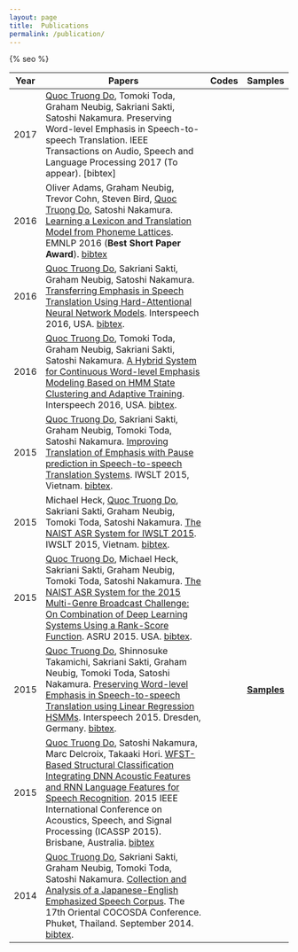 ```yaml
---
layout: page
title:  Publications
permalink: /publication/
---
```

<!-- [code](http://truongdo.com/word-level-emphasis-estimation/) -->
{% seo %}

|Year|Papers|Codes|Samples|
|-----|------|-----|-------|
|2017| [Quoc Truong Do](http://truongdo.com), Tomoki Toda, Graham Neubig, Sakriani Sakti, Satoshi Nakamura. Preserving Word-level Emphasis in Speech-to-speech Translation. IEEE Transactions on Audio, Speech and Language Processing 2017 (To appear). [bibtex]
|2016|Oliver Adams, Graham Neubig, Trevor Cohn, Steven Bird, [Quoc Truong Do](http://truongdo.com), Satoshi Nakamura. [Learning a Lexicon and Translation Model from Phoneme Lattices](https://github.com/truongdo/truongdo.github.io/raw/master/_docs/papers/adams16emnlp.pdf). EMNLP 2016 (__Best Short Paper Award__). [bibtex](https://github.com/truongdo/truongdo.github.io/raw/master/_docs/bibtex/adams16emnlp.bib)
|2016|[Quoc Truong Do](http://truongdo.com), Sakriani Sakti, Graham Neubig, Satoshi Nakamura. [Transferring Emphasis in Speech Translation Using Hard-Attentional Neural Network Models](https://github.com/truongdo/truongdo.github.io/raw/master/_docs/papers/truong2016a_interspeech.pdf). Interspeech 2016, USA. [bibtex](https://github.com/truongdo/truongdo.github.io/raw/master/_docs/bibtex/truong2016a_interspeech.bib). | | |
|2016|[Quoc Truong Do](http://truongdo.com), Tomoki Toda, Graham Neubig, Sakriani Sakti, Satoshi Nakamura. [A Hybrid System for Continuous Word-level Emphasis Modeling Based on HMM State Clustering and Adaptive Training](https://github.com/truongdo/truongdo.github.io/raw/master/_docs/papers/truong2016b_interspeech.pdf). Interspeech 2016, USA. [bibtex](https://github.com/truongdo/truongdo.github.io/raw/master/_docs/bibtex/truong2016b_interspeech.bib). | | |
|2015|[Quoc Truong Do](http://truongdo.com), Sakriani Sakti, Graham Neubig, Tomoki Toda, Satoshi Nakamura. [Improving Translation of Emphasis with Pause prediction in Speech-to-speech Translation Systems](https://github.com/truongdo/truongdo.github.io/raw/master/_docs/papers/do2015iwslt.pdf). IWSLT 2015, Vietnam. [bibtex](https://github.com/truongdo/truongdo.github.io/raw/master/_docs/bibtex/truong2015_iwslt.bib). | | |
|2015|Michael Heck, [Quoc Truong Do](http://truongdo.com), Sakriani Sakti, Graham Neubig, Tomoki Toda, Satoshi Nakamura. [The NAIST ASR System for IWSLT 2015](https://github.com/truongdo/truongdo.github.io/raw/master/_docs/papers/michael15iwslt.pdf). IWSLT 2015, Vietnam. [bibtex](https://github.com/truongdo/truongdo.github.io/raw/master/_docs/bibtex/michael_iwslt.bib).| | |
|2015|[Quoc Truong Do](http://truongdo.com), Michael Heck, Sakriani Sakti, Graham Neubig, Tomoki Toda, Satoshi Nakamura. [The NAIST ASR System for the 2015 Multi-Genre Broadcast Challenge: On Combination of Deep Learning Systems Using a Rank-Score Function](https://github.com/truongdo/truongdo.github.io/raw/master/_docs/papers/do15asru.pdf). ASRU 2015. USA. [bibtex](https://github.com/truongdo/truongdo.github.io/raw/master/_docs/bibtex/truong2015_asru.bib).| | |
|2015|[Quoc Truong Do](http://truongdo.com), Shinnosuke Takamichi, Sakriani Sakti, Graham Neubig, Tomoki Toda, Satoshi Nakamura. [Preserving Word-level Emphasis in Speech-to-speech Translation using Linear Regression HSMMs](https://github.com/truongdo/truongdo.github.io/raw/master/_docs/papers/do15interspeech.pdf). Interspeech 2015. Dresden, Germany. [bibtex](https://github.com/truongdo/truongdo.github.io/raw/master/_docs/bibtex/truong2015_interspeech.bib). | | [__Samples__](https://github.com/truongdo/truongdo.github.io/raw/master/_samples/INTERSPEECH2015.zip) |
|2015|[Quoc Truong Do](http://truongdo.com), Satoshi Nakamura, Marc Delcroix, Takaaki Hori. [WFST-Based Structural Classification Integrating DNN Acoustic Features and RNN Language Features for Speech Recognition](https://github.com/truongdo/truongdo.github.io/raw/master/_docs/papers/do15icassp.pdf). 2015 IEEE International Conference on Acoustics, Speech, and Signal Processing (ICASSP 2015). Brisbane, Australia. [bibtex](https://github.com/truongdo/truongdo.github.io/raw/master/_docs/bibtex/truong2015_wfst.bib) | |
|2014|[Quoc Truong Do](http://truongdo.com), Sakriani Sakti, Graham Neubig, Tomoki Toda, Satoshi Nakamura. [Collection and Analysis of a Japanese-English Emphasized Speech Corpus](https://github.com/truongdo/truongdo.github.io/raw/master/_docs/papers/truong2014_cocosda.pdf). The 17th Oriental COCOSDA Conference. Phuket, Thailand. September 2014. [bibtex](https://github.com/truongdo/truongdo.github.io/raw/master/_docs/bibtex/truong2014_cocosda.bib). | |
